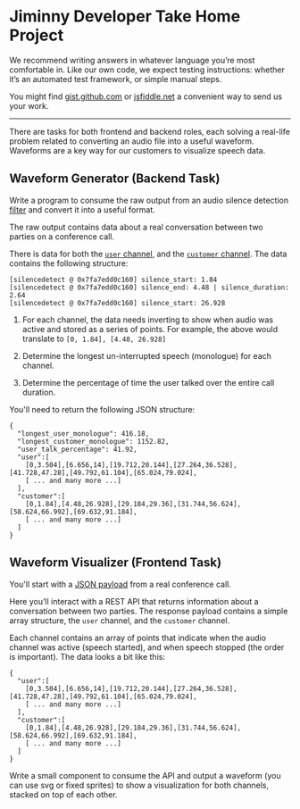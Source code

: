 # Jiminny Developer Take Home Project

We recommend writing answers in whatever language you’re most comfortable in. Like our own code, we expect testing instructions: whether it’s an automated test framework, or simple manual steps.

You might find [gist.github.com](https://gist.github.com/) or [jsfiddle.net](https://jsfiddle.net/) a convenient way to send us your work.

---
There are tasks for both frontend and backend roles, each solving a real-life problem related to converting an audio file into a useful waveform. Waveforms are a key way for our customers to visualize speech data.

## Waveform Generator (Backend Task)

Write a program to consume the raw output from an audio silence detection [filter](https://ffmpeg.org/ffmpeg-filters.html#silencedetect) and convert it into a useful format.

The raw output contains data about a real conversation between two parties on a conference call. 

There is data for both the [`user` channel](https://rawgit.com/jiminny/join-the-team/master/assets/user-channel.txt), and the [`customer` channel](https://rawgit.com/jiminny/join-the-team/master/assets/customer-channel.txt). The data contains the following structure:

```
[silencedetect @ 0x7fa7edd0c160] silence_start: 1.84
[silencedetect @ 0x7fa7edd0c160] silence_end: 4.48 | silence_duration: 2.64
[silencedetect @ 0x7fa7edd0c160] silence_start: 26.928
```

1. For each channel, the data needs inverting to show when audio was active and stored as a series of points.
For example, the above would translate to `[0, 1.84], [4.48, 26.928]`

2. Determine the longest un-interrupted speech (monologue) for each channel.

3. Determine the percentage of time the user talked over the entire call duration.

You'll need to return the following JSON structure:

```
{
  "longest_user_monologue": 416.18,
  "longest_customer_monologue": 1152.82,
  "user_talk_percentage": 41.92,
  "user":[
    [0,3.504],[6.656,14],[19.712,20.144],[27.264,36.528],[41.728,47.28],[49.792,61.104],[65.024,79.024],
    [ ... and many more ...]
  ],
  "customer":[
    [0,1.84],[4.48,26.928],[29.184,29.36],[31.744,56.624],[58.624,66.992],[69.632,91.184],
    [ ... and many more ...]
  ]
}
```


## Waveform Visualizer (Frontend Task)

You'll start with a [JSON payload](https://rawgit.com/jiminny/join-the-team/master/assets/wavedata.json) from a real conference call.

Here you’ll interact with a REST API that returns information about a conversation between two parties.
The response payload contains a simple array structure, the `user` channel, and the `customer` channel.

Each channel contains an array of points that indicate when the audio channel was active (speech started), and when speech stopped (the order is important).
The data looks a bit like this:

```
{
  "user":[
    [0,3.504],[6.656,14],[19.712,20.144],[27.264,36.528],[41.728,47.28],[49.792,61.104],[65.024,79.024],
    [ ... and many more ...]
  ],
  "customer":[
    [0,1.84],[4.48,26.928],[29.184,29.36],[31.744,56.624],[58.624,66.992],[69.632,91.184],
    [ ... and many more ...]
  ]
}
```

Write a small component to consume the API and output a waveform (you can use svg or fixed sprites) to show a visualization for both channels, stacked on top of each other.


